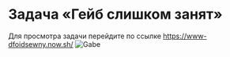 # Задача «Гейб слишком занят»

Для просмотра задачи перейдите по ссылке https://www-dfoidsewny.now.sh/
![Gabe](https://user-images.githubusercontent.com/8963033/39253521-8183d8ec-48c1-11e8-9b58-664f0f126078.png)

